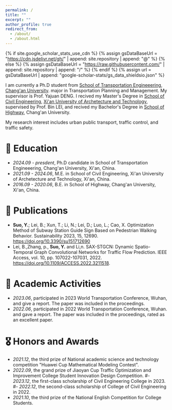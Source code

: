 ```yaml
---
permalink: /
title: ""
excerpt: ""
author_profile: true
redirect_from: 
  - /about/
  - /about.html
---
```


{% if site.google_scholar_stats_use_cdn %}
{% assign gsDataBaseUrl = "https://cdn.jsdelivr.net/gh/" | append: site.repository | append: "@" %}
{% else %}
{% assign gsDataBaseUrl = "https://raw.githubusercontent.com/" | append: site.repository | append: "/" %}
{% endif %}
{% assign url = gsDataBaseUrl | append: "google-scholar-stats/gs_data_shieldsio.json" %}

<span class='anchor' id='about-me'></span>

I am currently a Ph.D student from [School of Transportation Engineeering](https://ysxy.chd.edu.cn/), [Chang'an University](https://www.chd.edu.cn/). major in Transportation Planning and Management. My supervisor is Prof. Yajuan DENG. I recived my Master's Degree in [School of Civil Engineering](https://civil.xauat.edu.cn/), [Xi'an University of Archetecture and Technology](https://cn.xauat.edu.cn/), supervised by Prof. Bin LEI, and recived my Bachelor's Degree in [School of Highway](https://highway.chd.edu.cn/), Chang'an University.

My research interest includes urban public transport, traffic control, and traffic safety.


# 📖 Education
- *2024.09 - presdent*, Ph.D candidate in School of Transportation Engineeering, Chang'an University, Xi'an, China.
- *2021.09 - 2024.06*, M.E. in School of Civil Engineering, Xi'an University of Archetecture and Technology, Xi'an, China.
- *2016.09 - 2020.06*, B.E. in School of Highway, Chang'an University, Xi'an, China.

# 📝 Publications 
- **Suo, Y.**; Lei, B.; Xun, T.; Li, N.; Lei, D.; Luo, L.; Cao, X. Optimization Method of Subway Station Guide Sign Based on Pedestrian Walking Behavior. Sustainability 2023, 15, 12690. https://doi.org/10.3390/su151712690
- Lei, B.,Zhang, p., **Suo, Y.** and Li,n. SAX-STGCN: Dynamic Spatio-Temporal Graph Convolutional Networks for Traffic Flow Prediction. IEEE Access, vol. 10, pp. 107022-107031, 2022. https://doi.org/10.1109/ACCESS.2022.3211518.

# 💬 Academic Activities
- *2023.06*, participated in 2023 World Transportation Conference, Wuhan, and give a report. The paper was included in the proceedings.
- *2022.06*, participated in 2022 World Transportation Conference, Wuhan. and gave a report. The paper was included in the proceedings, rated as an excellent paper.
  
# 🎖 Honors and Awards
- *2021.12*, the third prize of National academic science and technology competition "Huawei Cup Mathematical Modeling Contest".
- *2022.09*, the grand prize of Jiaoyan Cup Traffic Optimization and Improvement College Student Innovation Design Competition.
#- *2023.12*, the first-class scholarship of Civil Engineering College in 2023.
#- *2022.12*, the second-class scholarship of College of Civil Engineering in 2022.
- *2021.10*, the third prize of the National English Competition for College Students.
